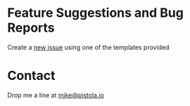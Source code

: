# Feature Suggestions and Bug Reports
Create a [new issue](issues/new) using one of the templates provided

# Contact
Drop me a line at [mike@pistola.io](mailto:mike@pistola.io)